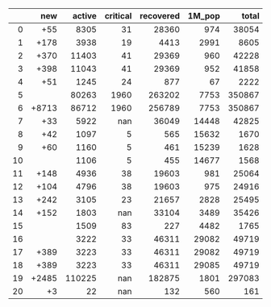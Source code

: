 |    |   new |   active |   critical |   recovered |   1M_pop |   total |
|---:|------:|---------:|-----------:|------------:|---------:|--------:|
|  0 |   +55 |     8305 |         31 |       28360 |      974 |   38054 |
|  1 |  +178 |     3938 |         19 |        4413 |     2991 |    8605 |
|  2 |  +370 |    11403 |         41 |       29369 |      960 |   42228 |
|  3 |  +398 |    11043 |         41 |       29369 |      952 |   41858 |
|  4 |   +51 |     1245 |         24 |         877 |       67 |    2222 |
|  5 |       |    80263 |       1960 |      263202 |     7753 |  350867 |
|  6 | +8713 |    86712 |       1960 |      256789 |     7753 |  350867 |
|  7 |   +33 |     5922 |        nan |       36049 |    14448 |   42825 |
|  8 |   +42 |     1097 |          5 |         565 |    15632 |    1670 |
|  9 |   +60 |     1160 |          5 |         461 |    15239 |    1628 |
| 10 |       |     1106 |          5 |         455 |    14677 |    1568 |
| 11 |  +148 |     4936 |         38 |       19603 |      981 |   25064 |
| 12 |  +104 |     4796 |         38 |       19603 |      975 |   24916 |
| 13 |  +242 |     3105 |         23 |       21657 |     2828 |   25495 |
| 14 |  +152 |     1803 |        nan |       33104 |     3489 |   35426 |
| 15 |       |     1509 |         83 |         227 |     4482 |    1765 |
| 16 |       |     3222 |         33 |       46311 |    29082 |   49719 |
| 17 |  +389 |     3223 |         33 |       46311 |    29082 |   49719 |
| 18 |  +389 |     3223 |         33 |       46311 |    29085 |   49719 |
| 19 | +2485 |   110225 |        nan |      182875 |     1801 |  297083 |
| 20 |    +3 |       22 |        nan |         132 |      560 |     161 |